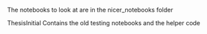 The notebooks to look at are in the nicer_notebooks folder


ThesisInitial Contains the old testing notebooks and the helper code